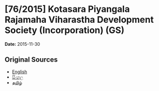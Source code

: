 # [76/2015] Kotasara Piyangala Rajamaha Viharastha Development Society (Incorporation) (GS)

**Date:** 2015-11-30

## Original Sources

- [English](https://documents.gov.lk/view/bills/2015/11/76-2015_E.pdf)
- [සිංහල](https://documents.gov.lk/view/bills/2015/11/76-2015_S.pdf)
- [தமிழ்](https://documents.gov.lk/view/bills/2015/11/76-2015_T.pdf)
